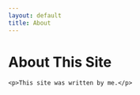 ```yaml
---
layout: default
title: About
---
```


<div class="row">
  <div class="col-md-3">
  </div>
  <div class="col-md-6 bg-dark text-white pt-4">
	<h1>About This Site</h1>

	<p>This site was written by me.</p> 
  </div>
  <div class="col-md-3">
  </div>
</div>

